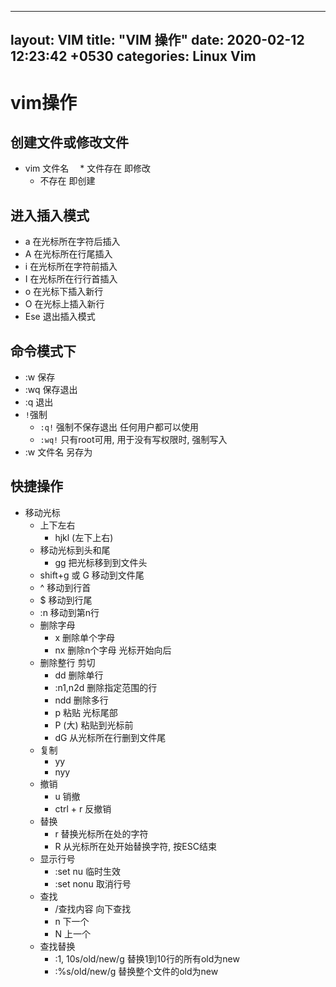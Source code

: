  ---                                                                         
  layout: VIM
  title:  "VIM 操作"
  date:   2020-02-12 12:23:42 +0530
  categories: Linux Vim
 ---




# vim操作
## 创建文件或修改文件
* vim 文件名
　* 文件存在     即修改
  * 不存在       即创建
## 进入插入模式
* a                 在光标所在字符后插入
* A                 在光标所在行尾插入
* i                 在光标所在字符前插入
* I                 在光标所在行行首插入
* o                 在光标下插入新行
* O                 在光标上插入新行
* Ese               退出插入模式
## 命令模式下
* :w                保存
* :wq               保存退出
* :q                退出    
* `!`强制
  * `:q!`           强制不保存退出    任何用户都可以使用
  * `:wq!`          只有root可用,  用于没有写权限时, 强制写入
* :w 文件名         另存为  

## 快捷操作
* 移动光标
  * 上下左右
    * hjkl          (左下上右)
  * 移动光标到头和尾
    * gg            把光标移到到文件头
  * shift+g 或 G      移动到文件尾
  * ^               移动到行首
  * $               移动到行尾
  * :n              移动到第n行
  * 删除字母
    * x             删除单个字母
    * nx            删除n个字母 光标开始向后
  * 删除整行 剪切
    * dd            删除单行
    * :n1,n2d       删除指定范围的行
    * ndd           删除多行
    * p             粘贴 光标尾部
    * P (大)        粘贴到光标前
    * dG            从光标所在行删到文件尾
  * 复制
    * yy
    * nyy
  * 撤销
    * u             销撤
    * ctrl + r      反撤销
  * 替换
    * r             替换光标所在处的字符
    * R             从光标所在处开始替换字符, 按ESC结束
  * 显示行号
    * :set nu       临时生效
    * :set  nonu    取消行号
  * 查找           
    * /查找内容     向下查找
    * n             下一个
    * N             上一个
  * 查找替换
    * :1, 10s/old/new/g      替换1到10行的所有old为new
    * :%s/old/new/g          替换整个文件的old为new

